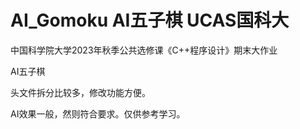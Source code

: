 # AI_Gomoku AI五子棋 UCAS国科大

中国科学院大学2023年秋季公共选修课《C++程序设计》期末大作业

AI五子棋

头文件拆分比较多，修改功能方便。

AI效果一般，然则符合要求。仅供参考学习。
